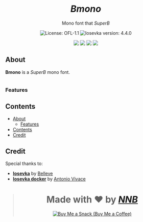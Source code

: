 <h1 align="center"><i>Bmono</i></h1>
<p align="center">Mono font that <i>SuperB</i></p>
<p align="center"><img src="https://img.shields.io/github/license/NNBnh/bmono?labelColor=585858&color=F7CA88&style=for-the-badge" alt="License: OFL-1.1"> <img src="https://img.shields.io/badge/iosevka_version:-4.4.0-%23F7CA88.svg?labelColor=585858&style=for-the-badge&logoColor=FFFFFF" alt="Iosevka version: 4.4.0"></p>
<p align="center"><img src="https://img.shields.io/github/watchers/NNBnh/bmono?labelColor=585858&color=F7CA88&style=flat-square"> <img src="https://img.shields.io/github/stars/NNBnh/bmono?labelColor=585858&color=F7CA88&style=flat-square"> <img src="https://img.shields.io/github/forks/NNBnh/bmono?labelColor=585858&color=F7CA88&style=flat-square"> <img src="https://img.shields.io/github/issues/NNBnh/bmono?labelColor=585858&color=F7CA88&style=flat-square"></p>

## About
**Bmono** is a *SuperB* mono font.

<p align="center"><img src=""></p>

### Features

## Contents
- [About](#about)
  - [Features](#features)
- [Contents](#contents)
- [Credit](#credit)

## Credit
Special thanks to:
- [**Iosevka**](https://github.com/be5invis/Iosevka) by [Belleve](https://github.com/be5invis)
- [**Iosevka docker**](https://github.com/avivace/iosevka-docker) by [Antonio Vivace](https://github.com/avivace)

> <h1 align="center">Made with ❤️ by <a href="https://github.com/NNBnh"><i>NNB</i></a></h1>
>
> <p align="center"><a href="https://www.buymeacoffee.com/nnbnh"><img src="https://img.shields.io/badge/buy_me_a_coffee%20-%23F7CA88.svg?logo=buy-me-a-coffee&logoColor=333333&style=for-the-badge" alt="Buy Me a Snack (Buy Me a Coffee)"></p>
